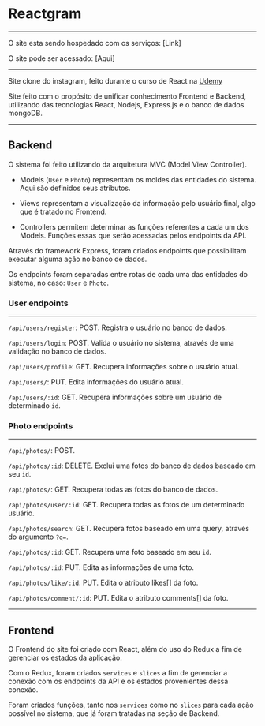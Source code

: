 # Reactgram

<hr> 

O site esta sendo hospedado com os serviços: [Link]

O site pode ser acessado: [Aqui]

<hr>

Site clone do instagram, feito durante o curso de React na [Udemy](https://www.udemy.com/course/react-do-zero-a-maestria-c-hooks-router-api-projetos/)

Site feito com o propósito de unificar conhecimento Frontend e Backend, utilizando das tecnologias React, Nodejs, Express.js e o banco de dados mongoDB.

<hr>

## Backend

O sistema foi feito utilizando da arquitetura MVC (Model View Controller).

- Models (`User` e `Photo`) representam os moldes das entidades do sistema. Aqui são definidos seus atributos. 

- Views representam a visualização da informação pelo usuário final, algo que é tratado no Frontend.

- Controllers permitem determinar as funções referentes a cada um dos Models. Funções essas que serão acessadas pelos endpoints da API.

Através do framework Express, foram criados endpoints que possibilitam executar alguma ação no banco de dados.

Os endpoints foram separadas entre rotas de cada uma das entidades do sistema, no caso: `User` e `Photo`.

### User endpoints

<hr>

`/api/users/register`: POST. Registra o usuário no banco de dados.

`/api/users/login`: POST. Valida o usuário no sistema, através de uma validação no banco de dados.

`/api/users/profile`: GET. Recupera informações sobre o usuário atual.

`/api/users/`: PUT. Edita informações do usuário atual. 

`/api/users/:id`: GET. Recupera informações sobre um usuário de determinado `id`.

### Photo endpoints

<hr>

`/api/photos/`: POST. 

`/api/photos/:id`: DELETE. Exclui uma fotos do banco de dados baseado em seu `id`.

`/api/photos/`: GET. Recupera todas as fotos do banco de dados. 

`/api/photos/user/:id`: GET. Recupera todas as fotos de um determinado usuário.

`/api/photos/search`: GET. Recupera fotos baseado em uma query, através do argumento `?q=`.

`/api/photos/:id`: GET. Recupera uma foto baseado em seu `id`.

`/api/photos/:id`: PUT. Edita as informações de uma foto. 

`/api/photos/like/:id`: PUT. Edita o atributo likes[] da foto. 

`/api/photos/comment/:id`: PUT. Edita o atributo comments[] da foto.

<hr>

## Frontend

O Frontend do site foi criado com React, além do uso do Redux a fim de gerenciar os estados da aplicação. 

Com o Redux, foram criados `services` e `slices` a fim de gerenciar a conexão com os endpoints da API e os estados provenientes dessa conexão. 

Foram criados funções, tanto nos `services` como no `slices` para cada ação possível no sistema, que já foram tratadas na seção de Backend.


